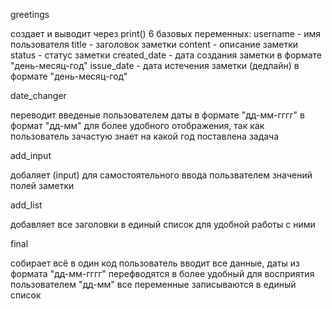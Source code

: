 greetings

создает и выводит через print() 6 базовых переменных:
username - имя пользователя
title - заголовок заметки
content - описание заметки
status - статус заметки
created_date - дата создания заметки в формате "день-месяц-год"
issue_date - дата истечения заметки (дедлайн) в формате "день-месяц-год"


date_changer

переводит введеные пользователем даты в формате "дд-мм-гггг"
в формат "дд-мм" для более удобного отображения,
так как пользователь зачастую знает на какой год поставлена задача


add_input

добаляет (input) для самостоятельного ввода пользвателем значений
полей заметки

add_list

добавляет все заголовки в единый список для удобной работы с ними


final

собирает всё в один код
пользователь вводит все данные, даты из формата "дд-мм-гггг" перефводятся 
в более удобный для восприятия пользователем "дд-мм"
все переменные записываются в единый список 